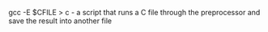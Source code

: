 gcc -E $CFILE > c - a script that runs a C file through the preprocessor and save the result into another file
